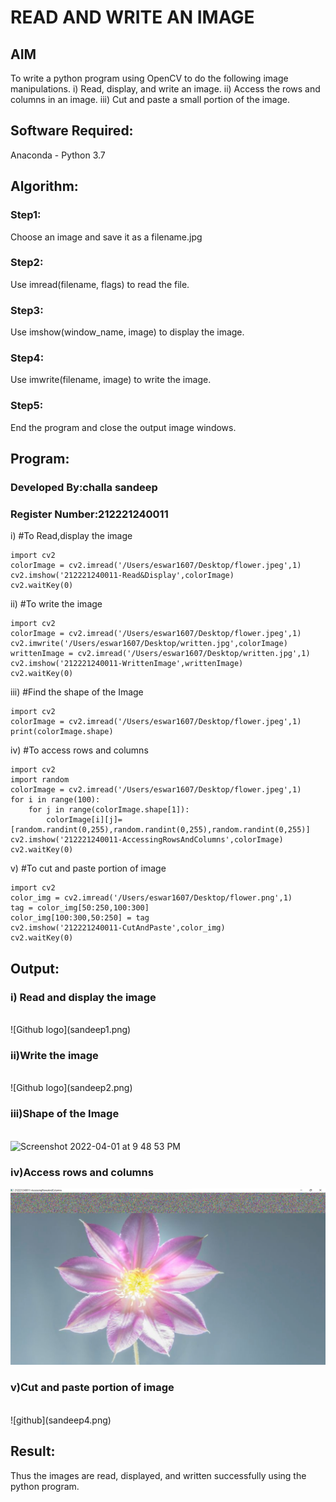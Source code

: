 # READ AND WRITE AN IMAGE
## AIM
To write a python program using OpenCV to do the following image manipulations.
i) Read, display, and write an image.
ii) Access the rows and columns in an image.
iii) Cut and paste a small portion of the image.

## Software Required:
Anaconda - Python 3.7
## Algorithm:
### Step1:
Choose an image and save it as a filename.jpg
### Step2:
Use imread(filename, flags) to read the file.
### Step3:
Use imshow(window_name, image) to display the image.
### Step4:
Use imwrite(filename, image) to write the image.
### Step5:
End the program and close the output image windows.
## Program:
### Developed By:challa sandeep
### Register Number:212221240011

i) #To Read,display the image
```
import cv2
colorImage = cv2.imread('/Users/eswar1607/Desktop/flower.jpeg',1)
cv2.imshow('212221240011-Read&Display',colorImage)
cv2.waitKey(0)
```
ii) #To write the image
```
import cv2
colorImage = cv2.imread('/Users/eswar1607/Desktop/flower.jpeg',1)
cv2.imwrite('/Users/eswar1607/Desktop/written.jpg',colorImage)
writtenImage = cv2.imread('/Users/eswar1607/Desktop/written.jpg',1)
cv2.imshow('212221240011-WrittenImage',writtenImage)
cv2.waitKey(0)
```
iii) #Find the shape of the Image
```
import cv2
colorImage = cv2.imread('/Users/eswar1607/Desktop/flower.jpeg',1)
print(colorImage.shape)
```
iv) #To access rows and columns

```
import cv2
import random
colorImage = cv2.imread('/Users/eswar1607/Desktop/flower.jpeg',1)
for i in range(100):
    for j in range(colorImage.shape[1]):
        colorImage[i][j]=[random.randint(0,255),random.randint(0,255),random.randint(0,255)]
cv2.imshow('212221240011-AccessingRowsAndColumns',colorImage)
cv2.waitKey(0)
```
v) #To cut and paste portion of image
```
import cv2
color_img = cv2.imread('/Users/eswar1607/Desktop/flower.png',1)
tag = color_img[50:250,100:300]
color_img[100:300,50:250] = tag
cv2.imshow('212221240011-CutAndPaste',color_img)
cv2.waitKey(0)
```

## Output:

### i) Read and display the image

<br>
![Github logo](sandeep1.png)
<br>

### ii)Write the image

<br>
![Github logo](sandeep2.png)
<br>

### iii)Shape of the Image

<br>
<img width="697" alt="Screenshot 2022-04-01 at 9 48 53 PM" src="https://user-images.githubusercontent.com/93427522/161304000-26e72c4f-2332-4305-8a3a-17dd07103cea.png">
<br>

### iv)Access rows and columns
![github](sandeep3.png)

### v)Cut and paste portion of image
<br>
![github](sandeep4.png)

<br>

## Result:
Thus the images are read, displayed, and written successfully using the python program.
